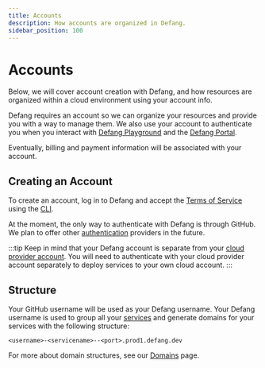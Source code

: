 ```yaml
---
title: Accounts
description: How accounts are organized in Defang.
sidebar_position: 100
---
```


# Accounts

Below, we will cover account creation with Defang, and how resources are organized within a cloud environment using your account info.

Defang requires an account so we can organize your resources and provide you with a way to manage them. We also use your account to authenticate you when you interact with [Defang Playground](./defang-playground.md) and the [Defang Portal](./portal.md). 

Eventually, billing and payment information will be associated with your account.

## Creating an Account

To create an account, log in to Defang and accept the [Terms of Service](https://defang.io/policies/terms-service/) using the [CLI](/docs/concepts/authentication.md).

At the moment, the only way to authenticate with Defang is through GitHub. We plan to offer other [authentication](/docs/concepts/authentication.md) providers in the future. 

:::tip
Keep in mind that your Defang account is separate from your [cloud provider account](./defang-byoc.md). You will need to authenticate with your cloud provider account separately to deploy services to your own cloud account.
:::

## Structure

Your GitHub username will be used as your Defang username. Your Defang username is used to group all your [services](/docs/concepts/services) and generate domains for your services with the following structure:

```
<username>-<servicename>--<port>.prod1.defang.dev
```

For more about domain structures, see our [Domains](/docs/concepts/domains#structure) page.
